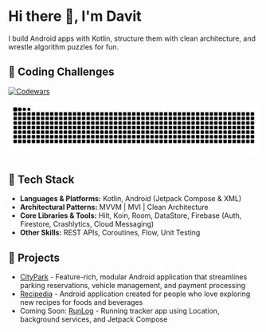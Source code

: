 # Hi there 👋, I'm Davit

I build Android apps with Kotlin, structure them with clean architecture, and wrestle algorithm puzzles for fun.

## 🧠 Coding Challenges
[![Codewars](https://www.codewars.com/users/davidbera/badges/large)](https://www.codewars.com/users/davidbera)

![GitHub Contribution Snake](https://github.com/davidbera1/snk/blob/output/github-contribution-grid-snake.svg)

## 📱 Tech Stack
- **Languages & Platforms:** Kotlin, Android (Jetpack Compose & XML)  
- **Architectural Patterns:** MVVM | MVI | Clean Architecture  
- **Core Libraries & Tools:** Hilt, Koin, Room, DataStore, Firebase (Auth, Firestore, Crashlytics, Cloud Messaging)  
- **Other Skills:** REST APIs, Coroutines, Flow, Unit Testing

## 🚀 Projects
- [CityPark](https://github.com/nikolozgabashvili/CityPark) - Feature-rich, modular Android application that streamlines parking reservations, vehicle management, and payment processing
- [Recipedia](https://github.com/davidbera1/TBC-IT-Academy/tree/midterm_project) - Android application created for people who love exploring new recipes for foods and beverages
- Coming Soon: [RunLog](https://github.com/davidbera1/RunLog/) - Running tracker app using Location, background services, and Jetpack Compose
